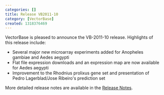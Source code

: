 ```yaml
---
categories: []
title: Release VB2011-10
category: [VectorBase]
created: 1318376469
---
```

VectorBase is pleased to announce the VB-2011-10 release. Highlights of this release include:
<ul>
<li>Several major new microarray experiments added for Anopheles gambiae and Aedes aegypti</li>
<li>Flat file expression downloads and an expression map are now available for Aedes aegypti</li>
<li>Improvement to the Rhodnius prolixus gene set and presentation of Pedro Lagerblad/Jose Ribeiro's prediction set</li>
</ul>
More detailed release notes are available in the <a href="/release/release-vb2011-10">Release Notes</a>.
